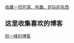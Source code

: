 
[收藏一切开源、有趣、好玩的东西](https://github.com/ityouknow/collect-open-source)

## 这里收集喜欢的博客

[阮一峰的博客](http://www.ruanyifeng.com/blog/)